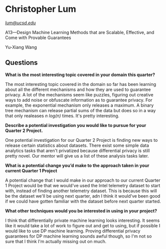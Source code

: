 # Christopher Lum

*lum@ucsd.edu*

A13—Design Machine Learning Methods that are Scalable, Effective, and Come with Provable Guarantees

Yu-Xiang Wang

## Questions
**What is the most interesting topic covered in your domain this quarter?**

The most interesting topic covered in the domain so far has been learning about all the different mechanisms and how they are used to guarantee privacy. A lot of the mechanisms seem like puzzles, figuring out creative ways to add noise or obfuscate information as to guarantee privacy. For example, the exponential mechanism only releases a maximum. A binary tree mechanism can release partial sums of the data but does so in a way that only realeases *n log(n)* times. It's pretty interesting.

**Describe a potential investigation you would like to pursue for your Quarter 2 Project.**

One potential investigation for our Quarter 2 Project is finding new ways to release certain statistics about datasets. There exist some simple data analytics tasks that aren't privatized because differential privacy is still pretty novel. Our mentor will give us a list of these analysis tasks later.

**What is a potential change you’d make to the approach taken in your current Quarter 1 Project**

A potential change that I would make in our approach to our current Quarter 1 Project would be that we would've used the Intel telemetry dataset to start with, instead of finding another telemetry dataset. This is because this will be the dataset we'll be using next quarter, adn I think it would've been good if we could have gotten familiar with the dataset before next quarter started.

**What other techniques would you be interested in using in your project?**

I think that differentially private machine learning looks interesting. It seems like it would take a lot of work to figure out and get to using, but if possible I would like to use DP machine learning. Proving differential privacy guarantees for DP machine learning sounds awful though, so I'm not so sure that I think I'm actually missing out on much.
